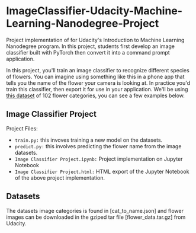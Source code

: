 # ImageClassifier-Udacity-Machine-Learning-Nanodegree-Project

Project implementation of for Udacity's Introduction to Machine Learning Nanodegree program. In this project, students first develop an image classifier built with PyTorch then convert it into a command prompt application.

In this project, you'll train an image classifier to recognize different species of flowers. You can imagine using something like this in a phone app that tells you the name of the flower your camera is looking at. In practice you'd train this classifier, then export it for use in your application. We'll be using [this dataset](http://www.robots.ox.ac.uk/~vgg/data/flowers/102/index.html) of 102 flower categories, you can see a few examples below. 

## Image Classifier Project 

Project Files:

- `train.py:` this invoves training a new model on the datasets.
- `predict.py:` this involves predicting the flower name from the image datasets.
- `Image Classifier Project.ipynb:` Project implementation on Jupyter Notebook 
- `Image Classifier Project.html:` HTML export of the Jupyter Notebook of the above project implementation.


## Datasets

The datasets image categories is found in [cat_to_name.json]  and flower images can be downloaded in the gziped tar file [flower_data.tar.gz] from Udacity.






